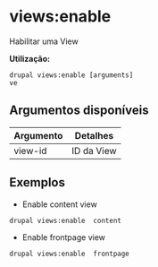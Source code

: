 # views:enable
Habilitar uma View

**Utilização:**
```
drupal views:enable [arguments]
ve
```

## Argumentos disponíveis
Argumento | Detalhes
---------|-------------
view-id | ID da View

## Exemplos
* Enable content view
```
drupal views:enable  content
```
* Enable frontpage view
```
drupal views:enable  frontpage
```
